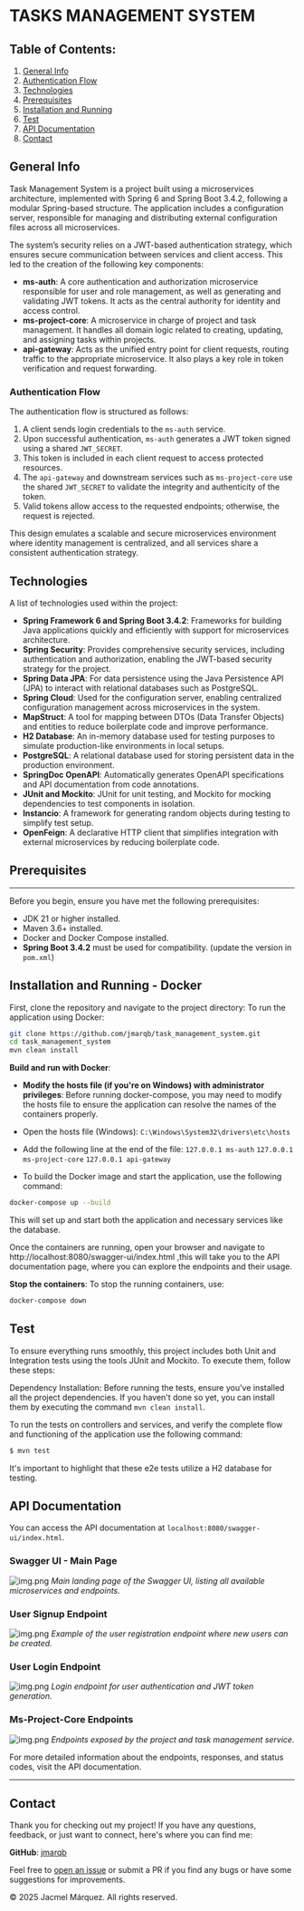 # TASKS MANAGEMENT SYSTEM

## Table of Contents:

1. [General Info](#general-info)
2. [Authentication Flow](#authentication-flow)
3. [Technologies](#technologies)
4. [Prerequisites](#prerequisites)
5. [Installation and Running](#installation-and-running---docker)
6. [Test](#test)
7. [API Documentation](#api-documentation)
8. [Contact](#contact)

## General Info

Task Management System is a project built using a microservices architecture, implemented with Spring 6 and Spring Boot
3.4.2, following a modular Spring-based structure. The application includes a configuration server, responsible for
managing and distributing external configuration files across all microservices.

The system’s security relies on a JWT-based authentication strategy, which ensures secure communication between services
and client access. This led to the creation of the following key components:

- **ms-auth**: A core authentication and authorization microservice responsible for user and role management, as well as
  generating and validating JWT tokens. It acts as the central authority for identity and access control.
- **ms-project-core**: A microservice in charge of project and task management. It handles all domain logic related to
  creating, updating, and assigning tasks within projects.
- **api-gateway**: Acts as the unified entry point for client requests, routing traffic to the appropriate microservice.
  It also plays a key role in token verification and request forwarding.

### Authentication Flow

The authentication flow is structured as follows:

1. A client sends login credentials to the `ms-auth` service.
2. Upon successful authentication, `ms-auth` generates a JWT token signed using a shared `JWT_SECRET`.
3. This token is included in each client request to access protected resources.
4. The `api-gateway` and downstream services such as `ms-project-core` use the shared `JWT_SECRET` to validate the
   integrity and authenticity of the token.
5. Valid tokens allow access to the requested endpoints; otherwise, the request is rejected.

This design emulates a scalable and secure microservices environment where identity management is centralized, and all
services share a consistent authentication strategy.

## Technologies

A list of technologies used within the project:

- **Spring Framework 6 and Spring Boot 3.4.2**: Frameworks for building Java applications quickly and efficiently with
  support for microservices architecture.
- **Spring Security**: Provides comprehensive security services, including authentication and authorization, enabling
  the JWT-based security strategy for the project.
- **Spring Data JPA**: For data persistence using the Java Persistence API (JPA) to interact with relational databases
  such as PostgreSQL.
- **Spring Cloud**: Used for the configuration server, enabling centralized configuration management across
  microservices in the system.
- **MapStruct**: A tool for mapping between DTOs (Data Transfer Objects) and entities to reduce boilerplate code and
  improve performance.
- **H2 Database**: An in-memory database used for testing purposes to simulate production-like environments in local
  setups.
- **PostgreSQL**: A relational database used for storing persistent data in the production environment.
- **SpringDoc OpenAPI**: Automatically generates OpenAPI specifications and API documentation from code annotations.
- **JUnit and Mockito**: JUnit for unit testing, and Mockito for mocking dependencies to test components in isolation.
- **Instancio**: A framework for generating random objects during testing to simplify test setup.
- **OpenFeign**: A declarative HTTP client that simplifies integration with external microservices by reducing
  boilerplate code.

## Prerequisites

***
Before you begin, ensure you have met the following prerequisites:

* JDK 21 or higher installed.
* Maven 3.6+ installed.
* Docker and Docker Compose installed.
* **Spring Boot 3.4.2** must be used for compatibility. (update the version in `pom.xml`)

## Installation and Running - Docker

First, clone the
repository and navigate to the project directory:
To run the application using Docker:

```bash
git clone https://github.com/jmarqb/task_management_system.git
cd task_management_system
mvn clean install
```

**Build and run with Docker**:

- **Modify the hosts file (if you're on Windows) with administrator privileges**: Before running docker-compose, you may
  need to modify the hosts file to ensure the application can resolve the names of the containers properly.

- Open the hosts file (Windows): `C:\Windows\System32\drivers\etc\hosts`
- Add the following line at the end of the file:
  `127.0.0.1 ms-auth`
  `127.0.0.1 ms-project-core`
  `127.0.0.1 api-gateway`

- To build the Docker image and start the application, use the following command:

```bash
docker-compose up --build
```

This will set up and start both the application and necessary services like the database.

Once the containers are running, open your browser and navigate to http://localhost:8080/swagger-ui/index.html ,this
will take you to the API documentation page, where you can explore the endpoints and their usage.

**Stop the containers**:
To stop the running containers, use:

```bash
docker-compose down
```

## Test

To ensure everything runs smoothly, this project includes both Unit and Integration tests using the tools JUnit and
Mockito.
To execute them, follow these steps:

Dependency Installation: Before running the tests, ensure you've installed all the project dependencies. If you haven't
done so yet, you can install them by executing the command `mvn clean install`.

To run the tests on controllers and services, and verify the complete flow and functioning of the application use the
following command:

```bash
$ mvn test
```

It's important to highlight that these e2e tests utilize a H2 database for testing.

## API Documentation

You can access the API documentation at `localhost:8080/swagger-ui/index.html`.

### Swagger UI - Main Page
![img.png](./api_doc_img/principal.png)
*Main landing page of the Swagger UI, listing all available microservices and endpoints.*

### User Signup Endpoint
![img.png](./api_doc_img/user_signup.png)
*Example of the user registration endpoint where new users can be created.*

### User Login Endpoint
![img.png](./api_doc_img/user_login.png)
*Login endpoint for user authentication and JWT token generation.*

### Ms-Project-Core Endpoints
![img.png](./api_doc_img/ms-project.png)
*Endpoints exposed by the project and task management service.*

For more detailed information about the endpoints, responses, and status codes, visit the API documentation.

---

## Contact

Thank you for checking out my project! If you have any questions, feedback, or just want to connect, here's where you
can find me:

**GitHub**: [jmarqb](https://github.com/jmarqb)

Feel free to [open an issue](https://github.com/jmarqb/task_management_system/issues) or submit a PR if you find any bugs or have some
suggestions for improvements.

© 2025 Jacmel Márquez. All rights reserved.
